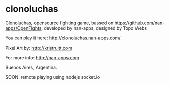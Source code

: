 clonoluchas
===========

Clonoluchas, opensource fighting game, bassed on https://github.com/nan-apps/OpenFights, developed by nan-apps, designed by Topo Webs

You can play it here: http://clonoluchas.nan-apps.com/

Pixel Art by: http://kristruitt.com

For more info: http://nan-apps.com

Buenos Aires, Argentina.


SOON: remote playing using nodejs socket.io

